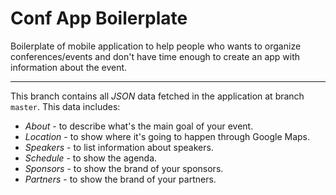 # Conf App Boilerplate

Boilerplate of mobile application to help people who wants to organize conferences/events and don't have time enough
to create an app with information about the event.

---

This branch contains all *JSON* data fetched in the application at branch `master`. This data includes:

* *About* - to describe what's the main goal of your event.
* *Location* - to show where it's going to happen through Google Maps.
* *Speakers* - to list information about speakers.
* *Schedule* - to show the agenda.
* *Sponsors* - to show the brand of your sponsors.
* *Partners* - to show the brand of your partners.
